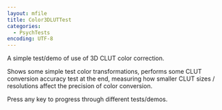 ```yaml
---
layout: mfile
title: Color3DLUTTest
categories:
  - PsychTests
encoding: UTF-8
---
```


A simple test/demo of use of 3D CLUT color correction.

Shows some simple test color transformations, performs some CLUT
conversion accuracy test at the end, measuring how smaller CLUT sizes /
resolutions affect the precision of color conversion.

Press any key to progress through different tests/demos.
